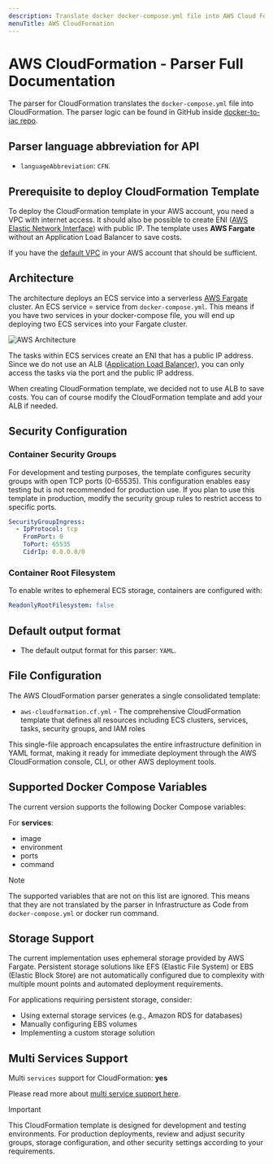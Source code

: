 ```yaml
---
description: Translate docker docker-compose.yml file into AWS Cloud Formation with DeployStack
menuTitle: AWS CloudFormation
---
```


# AWS CloudFormation - Parser Full Documentation

The parser for CloudFormation translates the `docker-compose.yml` file into CloudFormation. The parser logic can be found in GitHub inside [docker-to-iac repo](https://github.com/deploystackio/docker-to-iac/blob/main/src/parsers/aws-cloudformation.ts).

## Parser language abbreviation for API

- `languageAbbreviation`: `CFN`.

## Prerequisite to deploy CloudFormation Template

To deploy the CloudFormation template in your AWS account, you need a VPC with internet access. It should also be possible to create ENI ([AWS Elastic Network Interface](https://docs.aws.amazon.com/AWSEC2/latest/UserGuide/using-eni.html)) with public IP. The template uses __AWS Fargate__ without an Application Load Balancer to save costs.

If you have the [default VPC](https://docs.aws.amazon.com/vpc/latest/userguide/default-vpc.html) in your AWS account that should be sufficient.

## Architecture

The architecture deploys an ECS service into a serverless [AWS Fargate](https://docs.aws.amazon.com/AmazonECS/latest/developerguide/AWS_Fargate.html) cluster. An ECS service = service from `docker-compose.yml`. This means if you have two services in your docker-compose file, you will end up deploying two ECS services into your Fargate cluster.

![AWS Architecture](/docs/assets/images/docker-to-iac/aws-fargate.drawio.png)

The tasks within ECS services create an ENI that has a public IP address. Since we do not use an ALB ([Application Load Balancer](https://docs.aws.amazon.com/elasticloadbalancing/latest/application/introduction.html)), you can only access the tasks via the port and the public IP address.

When creating CloudFormation template, we decided not to use ALB to save costs. You can of course modify the CloudFormation template and add your ALB if needed.

## Security Configuration

### Container Security Groups

For development and testing purposes, the template configures security groups with open TCP ports (0-65535). This configuration enables easy testing but is not recommended for production use. If you plan to use this template in production, modify the security group rules to restrict access to specific ports.

```yaml
SecurityGroupIngress:
  - IpProtocol: tcp
    FromPort: 0
    ToPort: 65535
    CidrIp: 0.0.0.0/0
```

### Container Root Filesystem

To enable writes to ephemeral ECS storage, containers are configured with:

```yaml
ReadonlyRootFilesystem: false
```

## Default output format

- The default output format for this parser: `YAML`.

## File Configuration

The AWS CloudFormation parser generates a single consolidated template:

- `aws-cloudformation.cf.yml` - The comprehensive CloudFormation template that defines all resources including ECS clusters, services, tasks, security groups, and IAM roles

This single-file approach encapsulates the entire infrastructure definition in YAML format, making it ready for immediate deployment through the AWS CloudFormation console, CLI, or other AWS deployment tools.

## Supported Docker Compose Variables

The current version supports the following Docker Compose variables:

For __services__:

- image
- environment
- ports
- command

> [!NOTE]
> The supported variables that are not on this list are ignored. This means that they are not translated by the parser in Infrastructure as Code from `docker-compose.yml` or docker run command.

## Storage Support

The current implementation uses ephemeral storage provided by AWS Fargate. Persistent storage solutions like EFS (Elastic File System) or EBS (Elastic Block Store) are not automatically configured due to complexity with multiple mount points and automated deployment requirements.

For applications requiring persistent storage, consider:

- Using external storage services (e.g., Amazon RDS for databases)
- Manually configuring EBS volumes
- Implementing a custom storage solution

## Multi Services Support

Multi `services` support for CloudFormation: __yes__

Please read more about [multi service support here](/docs/docker-to-iac/multi-services-support.md).

> [!IMPORTANT]
> This CloudFormation template is designed for development and testing environments. For production deployments, review and adjust security groups, storage configuration, and other security settings according to your requirements.
